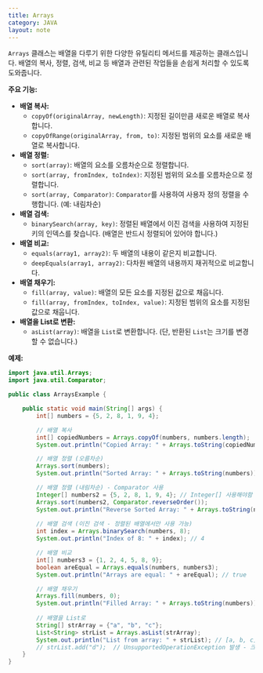 ```yaml
---
title: Arrays
category: JAVA
layout: note
---
```

`Arrays` 클래스는 배열을 다루기 위한 다양한 유틸리티 메서드를 제공하는 클래스입니다. 배열의 복사, 정렬, 검색, 비교 등 배열과 관련된 작업들을 손쉽게 처리할 수 있도록 도와줍니다.

**주요 기능:**

- **배열 복사:**
    - `copyOf(originalArray, newLength)`: 지정된 길이만큼 새로운 배열로 복사합니다.
    - `copyOfRange(originalArray, from, to)`: 지정된 범위의 요소를 새로운 배열로 복사합니다.
- **배열 정렬:**
    - `sort(array)`: 배열의 요소를 오름차순으로 정렬합니다.
    - `sort(array, fromIndex, toIndex)`: 지정된 범위의 요소를 오름차순으로 정렬합니다.
    - `sort(array, Comparator)`: `Comparator`를 사용하여 사용자 정의 정렬을 수행합니다. (예: 내림차순)
- **배열 검색:**
    - `binarySearch(array, key)`: 정렬된 배열에서 이진 검색을 사용하여 지정된 키의 인덱스를 찾습니다. (배열은 반드시 정렬되어 있어야 합니다.)
- **배열 비교:**
    - `equals(array1, array2)`: 두 배열의 내용이 같은지 비교합니다.
    - `deepEquals(array1, array2)`: 다차원 배열의 내용까지 재귀적으로 비교합니다.
- **배열 채우기:**
    - `fill(array, value)`: 배열의 모든 요소를 지정된 값으로 채웁니다.
    - `fill(array, fromIndex, toIndex, value)`: 지정된 범위의 요소를 지정된 값으로 채웁니다.
- **배열을 List로 변환:**
    - `asList(array)`: 배열을 `List`로 변환합니다. (단, 반환된 `List`는 크기를 변경할 수 없습니다.)

**예제:**

```java
import java.util.Arrays;
import java.util.Comparator;

public class ArraysExample {

    public static void main(String[] args) {
        int[] numbers = {5, 2, 8, 1, 9, 4};

        // 배열 복사
        int[] copiedNumbers = Arrays.copyOf(numbers, numbers.length);
        System.out.println("Copied Array: " + Arrays.toString(copiedNumbers)); // [5, 2, 8, 1, 9, 4]

        // 배열 정렬 (오름차순)
        Arrays.sort(numbers);
        System.out.println("Sorted Array: " + Arrays.toString(numbers)); // [1, 2, 4, 5, 8, 9]

        // 배열 정렬 (내림차순) - Comparator 사용
        Integer[] numbers2 = {5, 2, 8, 1, 9, 4}; // Integer[] 사용해야함
        Arrays.sort(numbers2, Comparator.reverseOrder());
        System.out.println("Reverse Sorted Array: " + Arrays.toString(numbers2)); // [9, 8, 5, 4, 2, 1]
       
        // 배열 검색 (이진 검색 - 정렬된 배열에서만 사용 가능)
        int index = Arrays.binarySearch(numbers, 8);
        System.out.println("Index of 8: " + index); // 4

        // 배열 비교
        int[] numbers3 = {1, 2, 4, 5, 8, 9};
        boolean areEqual = Arrays.equals(numbers, numbers3);
        System.out.println("Arrays are equal: " + areEqual); // true

        // 배열 채우기
        Arrays.fill(numbers, 0);
        System.out.println("Filled Array: " + Arrays.toString(numbers)); // [0, 0, 0, 0, 0, 0]
        
        // 배열을 List로
        String[] strArray = {"a", "b", "c"};
        List<String> strList = Arrays.asList(strArray);
        System.out.println("List from array: " + strList); // [a, b, c]
        // strList.add("d");  // UnsupportedOperationException 발생 - 크기 변경 불가
    }
}
```

